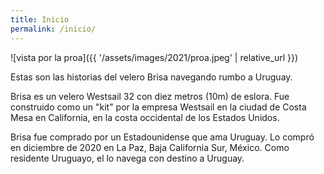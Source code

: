 ```yaml
---
title: Inicio
permalink: /inicio/
---
```

![vista por la proa]({{ '/assets/images/2021/proa.jpeg' | relative_url }})

Estas son las historias del velero Brisa navegando rumbo a Uruguay.

Brisa es un velero Westsail 32 con diez metros (10m) de eslora.
Fue construido como un "kit" por la empresa Westsail en la ciudad de
Costa Mesa en California, en la costa occidental de los
Estados Unidos.

Brisa fue comprado por un Estadounidense que ama Uruguay.
Lo compró en diciembre de 2020 en La Paz, Baja California Sur, México.
Como residente
Uruguayo, el lo navega con destino a Uruguay.
